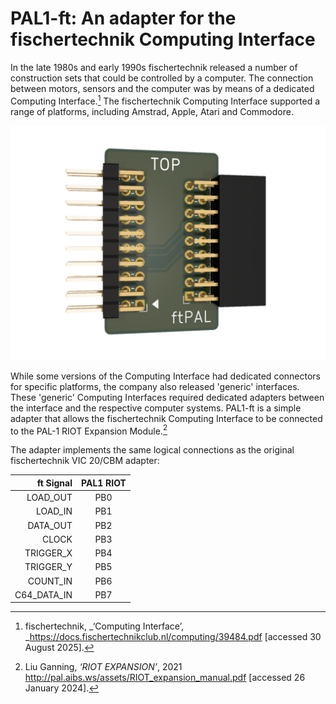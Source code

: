 # PAL1-ft: An adapter for the fischertechnik Computing Interface

In the late 1980s and early 1990s fischertechnik released a number of construction sets that could be controlled by a computer. The connection between motors, sensors and the computer was by means of a dedicated Computing Interface.[^1] The fischertechnik Computing Interface supported a range of platforms, including Amstrad, Apple, Atari and Commodore.

![PAL-1 ftPAL gadget render](https://github.com/dimitrit/pal1gadgets/blob/main/ft/docs/figures/ftPAL.png?raw=true)

While some versions of the Computing Interface had dedicated connectors for specific platforms, the company also released 'generic' interfaces. These 'generic' Computing Interfaces required dedicated adapters between the interface and the respective computer systems. PAL1-ft is a simple adapter that allows the fischertechnik Computing Interface to be connected to the PAL-1 RIOT Expansion Module.[^2]

The adapter implements the same logical connections as the original fischertechnik VIC 20/CBM adapter:

| ft Signal    | PAL1 RIOT |
|-------------:| :-------: |
| LOAD_OUT     | PB0       |
| LOAD_IN      | PB1       |
| DATA_OUT     | PB2       |
| CLOCK        | PB3       |
| TRIGGER_X    | PB4       |
| TRIGGER_Y    | PB5       |
| COUNT_IN     | PB6       |
| C64_DATA_IN  | PB7       |

[^1]: fischertechnik, _‘Computing Interface’, _<https://docs.fischertechnikclub.nl/computing/39484.pdf> [accessed 30 August 2025].
[^2]: Liu Ganning, _‘RIOT EXPANSION’_, 2021 <http://pal.aibs.ws/assets/RIOT_expansion_manual.pdf> [accessed 26 January 2024].
